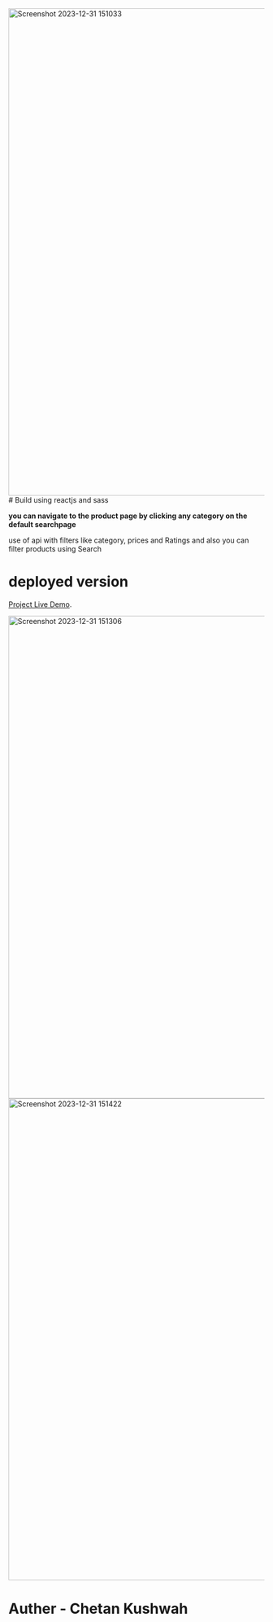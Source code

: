 <img width="957" alt="Screenshot 2023-12-31 151033" src="https://github.com/chetankush/fashionstore-webapp/assets/78559285/e0ab145c-aa1d-4629-8ea3-1693b5aee41d">
# Build using reactjs and sass

  **you can navigate to the product page by clicking any category on the default searchpage**
  
  use of api with filters like category, prices and Ratings and also you can filter products using Search 


# deployed version 

   [Project Live Demo](https://dev.d2ogbes24hy3xv.amplifyapp.com/).

<img width="948" alt="Screenshot 2023-12-31 151306" src="https://github.com/chetankush/fashionstore-webapp/assets/78559285/4ab9be6b-a04f-46f4-8340-e0dc69396e31">

<img width="946" alt="Screenshot 2023-12-31 151422" src="https://github.com/chetankush/fashionstore-webapp/assets/78559285/e4087f98-3098-40c3-863b-b3f44f5a694b">


# Auther - Chetan Kushwah
